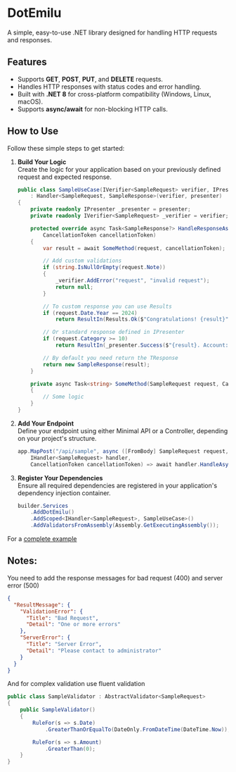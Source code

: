 # DotEmilu

A simple, easy-to-use .NET library designed for handling HTTP requests and responses.

## Features

- Supports **GET**, **POST**, **PUT**, and **DELETE** requests.
- Handles HTTP responses with status codes and error handling.
- Built with **.NET 8** for cross-platform compatibility (Windows, Linux, macOS).
- Supports **async/await** for non-blocking HTTP calls.

## How to Use

Follow these simple steps to get started:

1. **Build Your Logic**  
   Create the logic for your application based on your previously defined request and expected response.

    ```csharp
    public class SampleUseCase(IVerifier<SampleRequest> verifier, IPresenter presenter)
        : Handler<SampleRequest, SampleResponse>(verifier, presenter)
    {
        private readonly IPresenter _presenter = presenter;
        private readonly IVerifier<SampleRequest> _verifier = verifier;
    
        protected override async Task<SampleResponse?> HandleResponseAsync(SampleRequest request,
            CancellationToken cancellationToken)
        {
            var result = await SomeMethod(request, cancellationToken);
    
            // Add custom validations
            if (string.IsNullOrEmpty(request.Note))
            {
                _verifier.AddError("request", "invalid request");
                return null;
            }
    
            // To custom response you can use Results
            if (request.Date.Year == 2024)
                return ResultIn(Results.Ok($"Congratulations! {result}"));
    
            // Or standard response defined in IPresenter
            if (request.Category >= 10)
                return ResultIn(_presenter.Success($"{result}. Account: {request.Account}. Category: {request.Category}"));
    
            // By default you need return the TResponse
            return new SampleResponse(result);
        }
    
        private async Task<string> SomeMethod(SampleRequest request, CancellationToken cancellationToken)
        {
            // Some logic
        }
    }
    ```

2. **Add Your Endpoint**  
   Define your endpoint using either Minimal API or a Controller, depending on your project's structure.

    ```csharp
    app.MapPost("/api/sample", async ([FromBody] SampleRequest request,
        IHandler<SampleRequest> handler,
        CancellationToken cancellationToken) => await handler.HandleAsync(request, cancellationToken));
    ```

3. **Register Your Dependencies**  
   Ensure all required dependencies are registered in your application's dependency injection container.

    ```csharp
    builder.Services
        .AddDotEmilu()
        .AddScoped<IHandler<SampleRequest>, SampleUseCase>()
        .AddValidatorsFromAssembly(Assembly.GetExecutingAssembly());
    ```

For a [complete example](https://github.com/renzojared/DotEmilu/tree/main/src/tests/DotEmilu.UseCaseTest)

## Notes:

You need to add the response messages for bad request (400) and server error (500)

```json
{
  "ResultMessage": {
    "ValidationError": {
      "Title": "Bad Request",
      "Detail": "One or more errors"
    },
    "ServerError": {
      "Title": "Server Error",
      "Detail": "Please contact to administrator"
    }
  }
}
```

And for complex validation use fluent validation

```csharp
public class SampleValidator : AbstractValidator<SampleRequest>
{
    public SampleValidator()
    {
        RuleFor(s => s.Date)
            .GreaterThanOrEqualTo(DateOnly.FromDateTime(DateTime.Now));

        RuleFor(s => s.Amount)
            .GreaterThan(0);
    }
}
```
